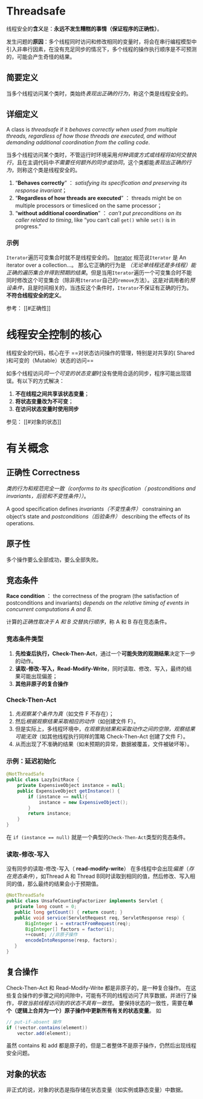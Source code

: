 # Threadsafe

线程安全的**含义**是：**永远不发生糟糕的事情（保证程序的正确性）**。

发生问题的**原因**：多个线程同时访问和修改相同的变量时，将会在串行编程模型中引入非串行因素，在没有充足同步的情况下，多个线程的操作执行顺序是不可预测的，可能会产生奇怪的结果。

## 简要定义
当多个线程访问某个类时，类始终*表现出正确的行为*，称这个类是线程安全的。

## 详细定义
A class  is _threadsafe_ if it *behaves correctly when used from multiple threads, regardless of how those threads are executed, and without demanding additional coordination from the calling code*.

当多个线程访问某个类时，不管运行时环境采用*何种调度方式或线程将如何交替执行*，且在主调代码中*不需要任何额外的同步或协同*，这个类都能*表现出正确的行为*，则称这个类是线程安全的。

1. “**Behaves correctly**” ： *satisfying its specification and preserving its response invariant*；
2. “**Regardless of how threads are executed**” ： threads might be on multiple processors or timesliced on the same processor；
3. “**without additional coordination**” ： *can’t put preconditions on its caller related to timing*, like “you can’t call `get()` while `set()` is in progress.”

### 示例
`Iterator`遍历可变集合时就不是线程安全的。
[Iterator](https://docs.oracle.com/en/java/javase/15/docs/api/java.base/java/util/Iterator.html)  规范说`Iterator` 是 An iterator over a collection...。
那么它正确的行为是 *（无论单线程还是多线程）能正确的遍历集合并得到预期的结果*。但是当用`Iterator`遍历一个可变集合时不能同时修改这个可变集合（除非用`Iterator`自己的`remove`方法）。这是对调用者的*预设条件*，且是时间相关的，当违反这个条件时，`Iterator`不保证有正确的行为。
**不符合线程安全的定义**。

参考：
[[#正确性]]

# 线程安全控制的核心
线程安全的代码，核心在于
==对状态访问操作的管理，特别是对共享的( Shared )和可变的（Mutable）状态的访问==

如多个线程访问*同一个可变的状态变量*时没有使用合适的同步，程序可能出现错误。有以下的方式解决：
1. **不在线程之间共享该状态变量**；
2. **将状态变量改为不可变**；
3. **在访问状态变量时使用同步**

参见：
[[#对象的状态]]

# 有关概念
## 正确性 Correctness
*类的行为和规范完全一致（conforms to its specification（ postconditions and invariants，后验和不变性条件））*。

A good specification defines *invariants（不变性条件）*  constraining an object’s state and *postconditions（后验条件）*  describing the effects of its operations.

## 原子性
多个操作要么全部成功，要么全部失败。

## 竞态条件
**Race condition** ： the correctness of the program (the satisfaction of postconditions and invariants) *depends on the relative timing of events in concurrent computations A and B*.

计算的*正确性取决于 A 和 B 交替执行顺序*，称 A 和 B 存在竞态条件。

### 竞态条件类型

1. **先检查后执行，Check-Then-Act**，通过一个**可能失效的观测结果**决定下一步的动作。
2. **读取-修改-写入，Read-Modify-Write**，同时读取、修改、写入，最终的结果可能出现偏差；
3. **其他非原子的复合操作**

### Check-Then-Act
1. *先观察某个条件为真*（如文件 F 不存在）；
2. 然后*根据观察结果采取相应的动作*（如创建文件 F）。
3. 但是实际上，多线程环境中，*在观察到结果和采取动作之间的空隙，观察结果可能无效*（如其他线程执行同样的策略 Check-Then-Act 创建了文件 F）。
4. 从而出现了不准确的结果（如未预期的异常，数据被覆盖，文件被破坏等）。
  

### 示例：延迟初始化
```java
@NotThreadSafe
public class LazyInitRace {
	private ExpensiveObject instance = null;
	public ExpensiveObject getInstance() {
		if (instance == null){
			instance = new ExpensiveObject();
		}
		return instance;
	}
}
```

在 `if (instance == null)` 就是一个典型的`Check-Then-Act`类型的竞态条件。

### 读取-修改-写入
没有同步的读取-修改-写入（ **read-modify-write**） 在多线程中会出现*偏差*（*存在竞态条件*），如Thread A 和 Thread B同时读取到相同的值，然后修改、写入相同的值，那么最终的结果会小于预期值。
 
 ```java
 @NotThreadSafe
public class UnsafeCountingFactorizer implements Servlet {
	private long count = 0;
	public long getCount() { return count; }
	public void service(ServletRequest req, ServletResponse resp) {
		BigInteger i = extractFromRequest(req);
		BigInteger[] factors = factor(i);
		++count; //非原子操作
		encodeIntoResponse(resp, factors);
	}
}
```

## 复合操作
Check-Then-Act 和 Read-Modify-Write 都是非原子的，是一种复合操作。
在这些复合操作的步骤之间的间隙中，可能有不同的线程访问了共享数据，并进行了操作，*导致当前线程访问到的状态不具有一致性*。
要保持状态的一致性，需要在**单个（逻辑上合并为一个）原子操作中更新所有有关的状态变量**。
如
```java
// put-if-absent 操作
if (!vector.contains(element))
	vector.add(element);
```

虽然 contains 和 add 都是原子的，但是二者整体不是原子操作，仍然后出现线程安全问题。

## 对象的状态
非正式的说，对象的状态是指存储在状态变量（如实例或静态变量）中数据。


